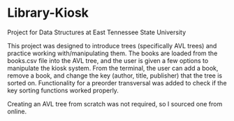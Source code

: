 # Library-Kiosk
Project for Data Structures at East Tennessee State University

This project was designed to introduce trees (specifically AVL trees) and practice
working with/manipulating them. The books are loaded from the books.csv file into the AVL tree,
and the user is given a few options to manipulate the kiosk system. From the terminal, the user can
add a book, remove a book, and change the key (author, title, publisher) that the tree is sorted on.
Functionality for a preorder transversal was added to check if the key sorting functions worked properly.

Creating an AVL tree from scratch was not required, so I sourced one from online. 
